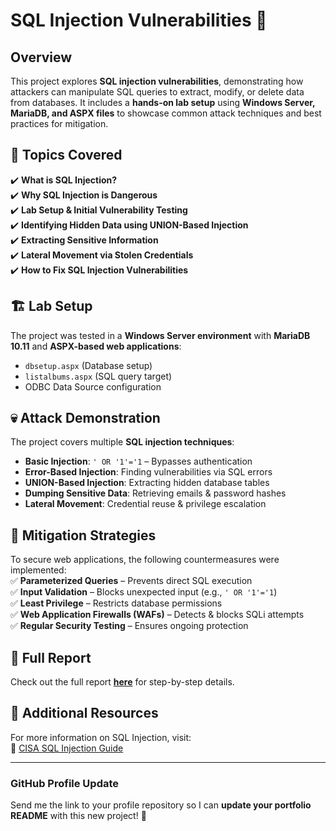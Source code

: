 # SQL Injection Vulnerabilities 🚨  

## Overview  
This project explores **SQL injection vulnerabilities**, demonstrating how attackers can manipulate SQL queries to extract, modify, or delete data from databases. It includes a **hands-on lab setup** using **Windows Server, MariaDB, and ASPX files** to showcase common attack techniques and best practices for mitigation.  

## 📌 Topics Covered  
✔️ **What is SQL Injection?**  
✔️ **Why SQL Injection is Dangerous**  
✔️ **Lab Setup & Initial Vulnerability Testing**  
✔️ **Identifying Hidden Data using UNION-Based Injection**  
✔️ **Extracting Sensitive Information**  
✔️ **Lateral Movement via Stolen Credentials**  
✔️ **How to Fix SQL Injection Vulnerabilities**  

## 🏗️ Lab Setup  
The project was tested in a **Windows Server environment** with **MariaDB 10.11** and **ASPX-based web applications**:  
- `dbsetup.aspx` (Database setup)  
- `listalbums.aspx` (SQL query target)  
- ODBC Data Source configuration  

## 💀 Attack Demonstration  
The project covers multiple **SQL injection techniques**:  
- **Basic Injection**: `' OR '1'='1` – Bypasses authentication  
- **Error-Based Injection**: Finding vulnerabilities via SQL errors  
- **UNION-Based Injection**: Extracting hidden database tables  
- **Dumping Sensitive Data**: Retrieving emails & password hashes  
- **Lateral Movement**: Credential reuse & privilege escalation  

## 🔐 Mitigation Strategies  
To secure web applications, the following countermeasures were implemented:  
✅ **Parameterized Queries** – Prevents direct SQL execution  
✅ **Input Validation** – Blocks unexpected input (e.g., `' OR '1'='1`)  
✅ **Least Privilege** – Restricts database permissions  
✅ **Web Application Firewalls (WAFs)** – Detects & blocks SQLi attempts  
✅ **Regular Security Testing** – Ensures ongoing protection  

## 📄 Full Report  
Check out the full report **[here](SQL_Injection_Vulnerabilities.pdf)** for step-by-step details.  

## 🔗 Additional Resources  
For more information on SQL Injection, visit:  
🔹 [CISA SQL Injection Guide](https://www.cisa.gov/sites/default/files/publications/sql200901.pdf)  

---

### **GitHub Profile Update**  

Send me the link to your profile repository so I can **update your portfolio README** with this new project! 🚀
